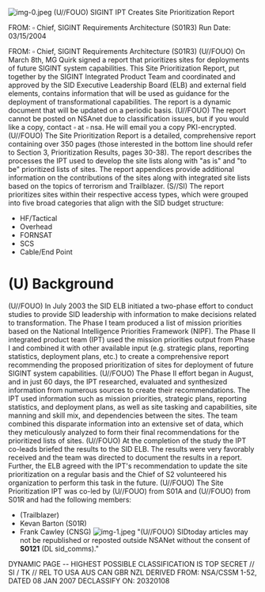 ![img-0.jpeg](img-0.jpeg)
(U//FOUO) SIGINT IPT Creates Site Prioritization Report

FROM: $\square$
Chief, SIGINT Requirements Architecture (S01R3)
Run Date: 03/15/2004

FROM: $\square$
Chief, SIGINT Requirements Architecture (S01R3)
(U//FOUO) On March 8th, MG Quirk signed a report that prioritizes sites for deployments of future SIGINT system capabilities. This Site Prioritization Report, put together by the SIGINT Integrated Product Team and coordinated and approved by the SID Executive Leadership Board (ELB) and external field elements, contains information that will be used as guidance for the deployment of transformational capabilities. The report is a dynamic document that will be updated on a periodic basis.
(U//FOUO) The report cannot be posted on NSAnet due to classification issues, but if you would like a copy, contact $\square$ at $\square$ nsa. He will email you a copy PKI-encrypted.
(U//FOUO) The Site Prioritization Report is a detailed, comprehensive report containing over 350 pages (those interested in the bottom line should refer to Section 3, Prioritization Results, pages 30-38). The report describes the processes the IPT used to develop the site lists along with "as is" and "to be" prioritized lists of sites. The report appendices provide additional information on the contributions of the sites along with integrated site lists based on the topics of terrorism and Trailblazer.
(S//SI) The report prioritizes sites within their respective access types, which were grouped into five broad categories that align with the SID budget structure:

- HF/Tactical
- Overhead
- FORNSAT
- SCS
- Cable/End Point


# (U) Background 

(U//FOUO) In July 2003 the SID ELB initiated a two-phase effort to conduct studies to provide SID leadership with information to make decisions related to transformation. The Phase I team produced a list of mission priorities based on the National Intelligence Priorities Framework (NIPF). The Phase II integrated product team (IPT) used the mission priorities output from Phase I and combined it with other available input (e.g. strategic plans, reporting statistics, deployment plans, etc.) to create a comprehensive report recommending the proposed prioritization of sites for deployment of future SIGINT system capabilities.
(U//FOUO) The Phase II effort began in August, and in just 60 days, the IPT researched, evaluated and synthesized information from numerous sources to create their recommendations. The IPT used information such as mission priorities, strategic plans, reporting statistics, and deployment plans, as well as site tasking and capabilities, site manning and skill mix, and dependencies between the sites. The team combined this disparate information into an extensive set of data, which they meticulously analyzed to form their final recommendations for the prioritized lists of sites.
(U//FOUO) At the completion of the study the IPT co-leads briefed the results to the SID ELB. The results were very favorably received and the team was directed to document the results in a report. Further, the ELB agreed with the IPT's recommendation to update the site prioritization on a regular basis and the Chief of S2 volunteered his organization to perform this task in the future.
(U//FOUO) The Site Prioritization IPT was co-led by (U//FOUO) from S01A and (U//FOUO) from S01R and had the following members:

- (Trailblazer)
- Kevan Barton (S01R)
- Frank Cawley (CNSG)
![img-1.jpeg](img-1.jpeg)
"(U//FOUO) SIDtoday articles may not be republished or reposted outside NSANet without the consent of $\mathbf{S 0 1 2 1}$ (DL sid_comms)."

DYNAMIC PAGE -- HIGHEST POSSIBLE CLASSIFICATION IS TOP SECRET // SI / TK // REL TO USA AUS CAN GBR NZL DERIVED FROM: NSA/CSSM 1-52, DATED 08 JAN 2007 DECLASSIFY ON: 20320108
